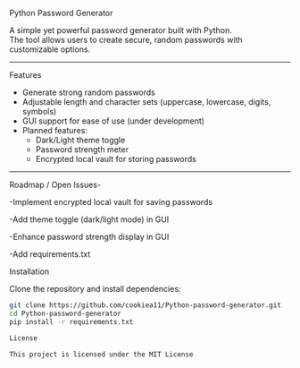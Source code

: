 Python Password Generator  

A simple yet powerful password generator built with Python.  
The tool allows users to create secure, random passwords with customizable options.  

---

 Features  
- Generate strong random passwords  
- Adjustable length and character sets (uppercase, lowercase, digits, symbols)  
- GUI support for ease of use (under development)  
- Planned features:  
  - Dark/Light theme toggle  
  - Password strength meter  
  - Encrypted local vault for storing passwords  

---
Roadmap / Open Issues-

 -Implement encrypted local vault for saving passwords

 -Add theme toggle (dark/light mode) in GUI

 -Enhance password strength display in GUI

 -Add requirements.txt

Installation  

Clone the repository and install dependencies:  

```bash
git clone https://github.com/cookiea11/Python-password-generator.git
cd Python-password-generator
pip install -r requirements.txt

License

This project is licensed under the MIT License
